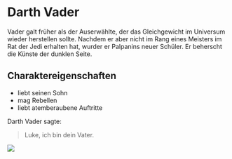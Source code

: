 # Darth Vader

Vader galt früher als der Auserwählte, der das Gleichgewicht im Universum wieder herstellen sollte.
Nachdem er aber nicht im Rang eines Meisters im Rat der Jedi erhalten hat, wurder er Palpanins neuer Schüler.
Er beherscht die Künste der dunklen Seite.

## Charaktereigenschaften

* liebt seinen Sohn
* mag Rebellen
* liebt atemberaubene Auftritte

Darth Vader sagte:

> Luke, ich bin dein Vater.

<img src="https://www.google.com/url?sa=i&url=http%3A%2F%2Fthewake.wikidot.com%2Fdarth-vader&psig=AOvVaw3Rw5LyEH359FHX-lDP19Dz&ust=1592852791767000&source=images&cd=vfe&ved=0CAIQjRxqFwoTCKCFkrnNk-oCFQAAAAAdAAAAABAK"/>